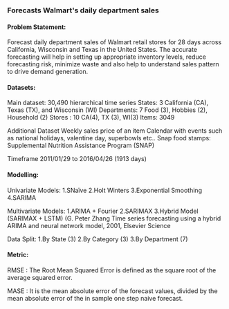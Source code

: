 ### Forecasts Walmart's daily department sales

#### Problem Statement:
Forecast daily department sales of Walmart retail stores for 28 days across California, Wisconsin and Texas in the United States. The accurate forecasting will help in setting up appropriate inventory levels, reduce forecasting risk, minimize waste and also help to understand sales pattern to drive demand generation.


#### Datasets:
Main dataset: 30,490 hierarchical time series
States: 3 California (CA), Texas (TX), and Wisconsin (WI)
Departments: 7 Food (3), Hobbies (2), Household (2)
Stores : 10 CA(4), TX (3), WI(3)
Items: 3049

Additional Dataset
Weekly sales price of an item
Calendar with events such as national holidays, valentine day, superbowls etc..
Snap food stamps: Supplemental Nutrition Assistance Program (SNAP)

Timeframe
2011/01/29 to 2016/04/26 (1913 days)

#### Modelling:
Univariate Models:
1.SNaïve
2.Holt Winters
3.Exponential Smoothing
4.SARIMA

Multivariate Models:
1.ARIMA + Fourier
2.SARIMAX
3.Hybrid Model (SARIMAX + LSTM) (G. Peter Zhang Time series forecasting using a hybrid ARIMA and neural network model, 2001, Elsevier Science

Data Split:
1.By State (3)
2.By Category (3)
3.By Department (7)

#### Metric:
RMSE : The Root Mean Squared Error is defined as the square root of the average squared error.

MASE : It is the mean absolute error of the forecast values, divided by the mean absolute error of the in sample one step naive forecast.
